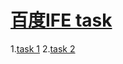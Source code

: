 # [百度IFE task](http://ife.baidu.com/task/all)
1.[task 1](https://vividmint.github.io/Task/01)
2.[task 2](https://vividmint.github.io/Task/02)
